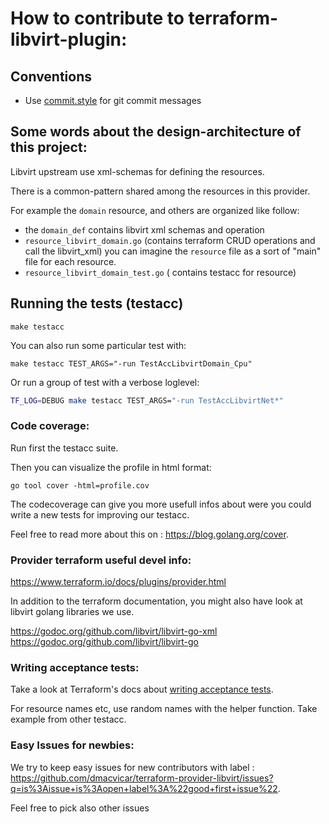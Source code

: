 # How to contribute to terraform-libvirt-plugin:

## Conventions

* Use [commit.style](https://commit.style/) for git commit messages


## Some words about the design-architecture of this project:

Libvirt upstream use xml-schemas for defining the resources.

There is a common-pattern shared among the resources in this provider.

For example the `domain` resource, and others are organized like follow:

-  the `domain_def` contains libvirt xml schemas and operation
- `resource_libvirt_domain.go` (contains terraform CRUD operations and call the libvirt_xml)
   you can imagine the `resource` file as a sort of "main" file for each resource.
- `resource_libvirt_domain_test.go` ( contains testacc for resource)


## Running the tests (testacc)

```
make testacc
```

You can also run some particular test with:

```
make testacc TEST_ARGS="-run TestAccLibvirtDomain_Cpu"
```

Or run a group of test with a verbose loglevel:

```bash
TF_LOG=DEBUG make testacc TEST_ARGS="-run TestAccLibvirtNet*"
```

### Code coverage:

Run first the testacc suite.

Then you can visualize the profile in html format:

```golang
go tool cover -html=profile.cov
```

The codecoverage can give you more usefull infos about were you could write a new tests for improving our testacc.

Feel free to read more about this on : https://blog.golang.org/cover.


### Provider terraform useful devel info:

https://www.terraform.io/docs/plugins/provider.html

In addition to the terraform documentation, you might also have look at libvirt golang libraries we use.

https://godoc.org/github.com/libvirt/libvirt-go-xml
https://godoc.org/github.com/libvirt/libvirt-go


### Writing acceptance tests:

Take a look at Terraform's docs about [writing acceptance tests](https://github.com/hashicorp/terraform/blob/master/.github/CONTRIBUTING.md#writing-an-acceptance-test).

For resource names etc, use random names with the helper function. Take example from other testacc.


### Easy Issues for newbies:

We try to keep easy issues for new contributors with label : https://github.com/dmacvicar/terraform-provider-libvirt/issues?q=is%3Aissue+is%3Aopen+label%3A%22good+first+issue%22.

Feel free to pick also other issues 
